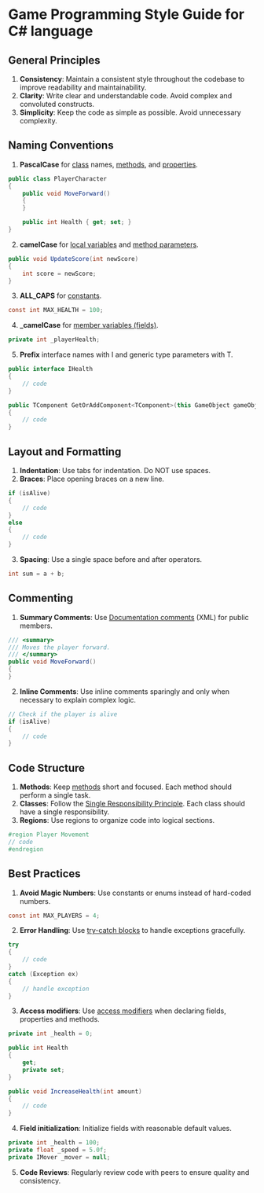 # Game Programming Style Guide for C# language

## General Principles

1. **Consistency**: Maintain a consistent style throughout the codebase to improve readability and maintainability.
2. **Clarity**: Write clear and understandable code. Avoid complex and convoluted constructs.
3. **Simplicity**: Keep the code as simple as possible. Avoid unnecessary complexity.

## Naming Conventions

1. **PascalCase** for [class](https://learn.microsoft.com/en-us/dotnet/csharp/fundamentals/types/classes) names, [methods](https://learn.microsoft.com/en-us/dotnet/csharp/programming-guide/classes-and-structs/methods), and [properties](https://learn.microsoft.com/en-us/dotnet/csharp/programming-guide/classes-and-structs/properties).

```csharp
public class PlayerCharacter
{
    public void MoveForward()
    {
    }

    public int Health { get; set; }
}
```

2. **camelCase** for [local variables](https://learn.microsoft.com/en-us/dotnet/csharp/language-reference/language-specification/variables#929-local-variables) and [method parameters](https://learn.microsoft.com/en-us/dotnet/csharp/language-reference/keywords/method-parameters).

```csharp
public void UpdateScore(int newScore)
{
    int score = newScore;
}
```

3. **ALL_CAPS** for [constants](https://learn.microsoft.com/en-us/dotnet/csharp/programming-guide/classes-and-structs/constants).

```csharp
const int MAX_HEALTH = 100;
```

4. **_camelCase** for [member variables (fields)](https://learn.microsoft.com/en-us/dotnet/csharp/programming-guide/classes-and-structs/fields).

```csharp
private int _playerHealth;
```

5. **Prefix** interface names with I and generic type parameters with T.

```csharp
public interface IHealth
{
    // code
}

public TComponent GetOrAddComponent<TComponent>(this GameObject gameObject)
{
    // code
}
```

## Layout and Formatting

1. **Indentation**: Use tabs for indentation. Do NOT use spaces.
2. **Braces**: Place opening braces on a new line.

```csharp
if (isAlive)
{
    // code
}
else
{
    // code
}
```

3. **Spacing**: Use a single space before and after operators.

```csharp
int sum = a + b;
```

## Commenting

1. **Summary Comments**: Use [Documentation comments](https://learn.microsoft.com/en-us/dotnet/csharp/language-reference/language-specification/documentation-comments) (XML) for public members.

```csharp
/// <summary>
/// Moves the player forward.
/// </summary>
public void MoveForward()
{
}
```

2. **Inline Comments**: Use inline comments sparingly and only when necessary to explain complex logic.

```csharp
// Check if the player is alive
if (isAlive)
{
    // code
}
```

## Code Structure

1. **Methods**: Keep [methods](https://learn.microsoft.com/en-us/dotnet/csharp/programming-guide/classes-and-structs/methods) short and focused. Each method should perform a single task.
2. **Classes**: Follow the [Single Responsibility Principle](https://learn.microsoft.com/en-us/dotnet/architecture/modern-web-apps-azure/architectural-principles#single-responsibility). Each class should have a single responsibility.
3. **Regions**: Use regions to organize code into logical sections.

```csharp
#region Player Movement
// code
#endregion
```

## Best Practices

1. **Avoid Magic Numbers**: Use constants or enums instead of hard-coded numbers.

```csharp
const int MAX_PLAYERS = 4;
```

2. **Error Handling**: Use [try-catch blocks](https://learn.microsoft.com/en-us/dotnet/csharp/language-reference/statements/exception-handling-statements) to handle exceptions gracefully.

```csharp
try
{
    // code
}
catch (Exception ex)
{
    // handle exception
}
```

3. **Access modifiers**: Use [access modifiers](https://learn.microsoft.com/en-us/dotnet/csharp/programming-guide/classes-and-structs/access-modifiers) when declaring fields, properties and methods.

```csharp
private int _health = 0;

public int Health
{
    get;
    private set;
}

public void IncreaseHealth(int amount)
{
    // code
}
```

4. **Field initialization**: Initialize fields with reasonable default values.

```csharp
private int _health = 100;
private float _speed = 5.0f;
private IMover _mover = null;
```

5. **Code Reviews**: Regularly review code with peers to ensure quality and consistency.
